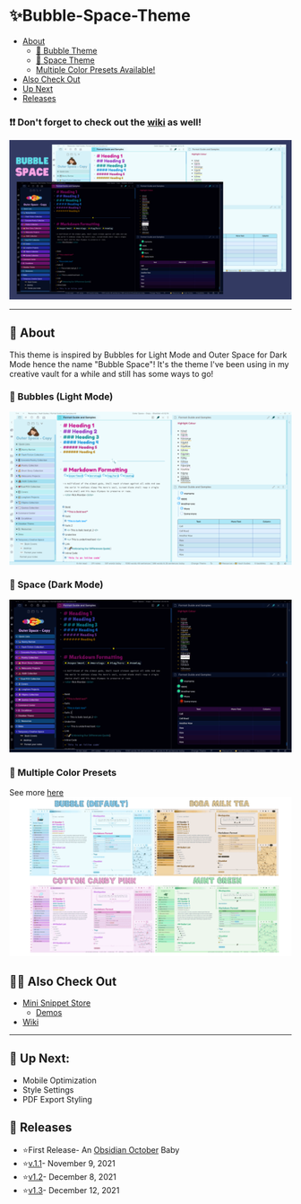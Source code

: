 # ✨Bubble-Space-Theme

- [About](https://github.com/Emrie-Candera/Bubble-Space-Theme#about)
	- [🔵 Bubble Theme](https://github.com/Emrie-Candera/Bubble-Space-Theme/blob/main/README.md#-bubbles-light-mode)
	- [🌌 Space Theme](https://github.com/Emrie-Candera/Bubble-Space-Theme/blob/main/README.md#-space-dark-mode)
	- [Multiple Color Presets Available!](https://github.com/Emrie-Candera/Bubble-Space-Theme/blob/main/README.md#-multiple-color-presets)
- [Also Check Out](https://github.com/Emrie-Candera/Bubble-Space-Theme/blob/main/README.md#-also-check-out)
- [Up Next](https://github.com/Emrie-Candera/Bubble-Space-Theme/blob/main/README.md#-up-next)
- [Releases](https://github.com/Emrie-Candera/Bubble-Space-Theme/blob/main/README.md#-releases)

### ❗❗ Don't forget to check out the [wiki](https://github.com/Emrie-Candera/Bubble-Space-Theme/wiki) as well!

<img src="https://github.com/Emrie-Candera/Bubble-Space-Theme/blob/336ce1392ba191f3f28f69b6ae47f86c50ece000/screenshot.png"></img>


---

## 📖 About
This theme is inspired by Bubbles for Light Mode and Outer Space for Dark Mode hence the name "Bubble Space"! It's the theme I've been using in my creative vault for a while and still has some ways to go! 

### 🔵 Bubbles (Light Mode)
![](https://github.com/Emrie-Candera/Bubble-Space-Theme/blob/2b98fd9c23bf9462a469df156c4f8b6af2252718/images/Bubble%20(Light).png)

### 🌌 Space (Dark Mode)
![](https://github.com/Emrie-Candera/Bubble-Space-Theme/blob/2b98fd9c23bf9462a469df156c4f8b6af2252718/images/Space%20(Dark).png)

### 🎨 Multiple Color Presets
See more [here](https://github.com/Emrie-Candera/Bubble-Space-Theme/wiki/Mini-Snippet-Store-(Demos)#bubble)
![](https://github.com/Emrie-Candera/Bubble-Space-Theme/blob/main/images/Theme%20Presets.gif?raw=true)

## 🐱‍🚀 Also Check Out
- [Mini Snippet Store](https://github.com/Emrie-Candera/Bubble-Space-Theme/tree/main/Mini%20Snippet%20Store)
   - [Demos](https://github.com/Emrie-Candera/Bubble-Space-Theme/wiki/Mini-Snippet-Store-(Demos))
- [Wiki](https://github.com/Emrie-Candera/Bubble-Space-Theme/wiki)

---

## 🚀 Up Next: 
- Mobile Optimization
- Style Settings 
- PDF Export Styling

## 🚀 Releases
* ⭐First Release- An [Obsidian October](https://forum.obsidian.md/t/obsidian-october-2021-winners-results/27972) Baby
* ⭐[v.1.1](https://github.com/Emrie-Candera/Bubble-Space-Theme/releases/tag/v1.1)- November 9, 2021
* ⭐[v1.2](https://github.com/Emrie-Candera/Bubble-Space-Theme/releases/tag/v1.2)- December 8, 2021
* ⭐[v1.3](https://github.com/Emrie-Candera/Bubble-Space-Theme/releases/tag/v1.3)- December 12, 2021
